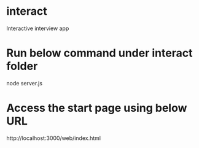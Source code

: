 # interact
Interactive interview app 

# Run below command under interact folder
node server.js

# Access the start page using below URL
http://localhost:3000/web/index.html
